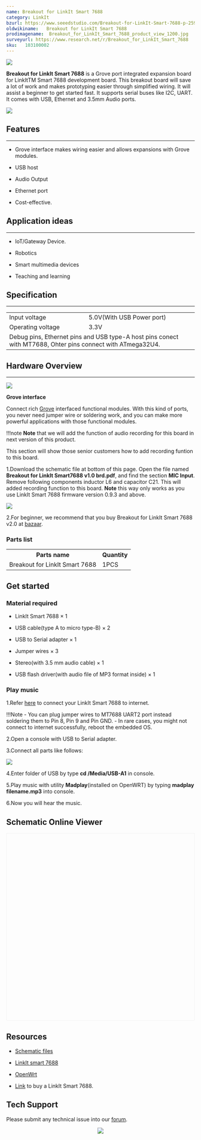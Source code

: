 ```yaml
---
name: Breakout for LinkIt Smart 7688
category: LinkIt
bzurl: https://www.seeedstudio.com/Breakout-for-LinkIt-Smart-7688-p-2590.html
oldwikiname:   Breakout for LinkIt Smart 7688
prodimagename:  Breakout_for_LinkIt_Smart_7688_product_view_1200.jpg
surveyurl: https://www.research.net/r/Breakout_for_LinkIt_Smart_7688
sku:   103100002
---
```


![](https://github.com/SeeedDocument/Breakout_for_LinkIt_Smart_7688/raw/master/img/Breakout_for_LinkIt_Smart_7688_product_view_1200.jpg)

**Breakout for LinkIt Smart 7688** is a Grove port integrated expansion board for LinkItTM Smart 7688 development board. This breakout board will save a lot of work and makes prototyping easier through simplified wiring. It will assist a beginner to get started fast. It supports serial buses like  I2C, UART. It comes with USB, Ethernet and 3.5mm Audio ports.

[![](https://github.com/SeeedDocument/Seeed-WiKi/raw/master/docs/images/300px-Get_One_Now_Banner-ragular.png)](https://www.seeedstudio.com/Breakout-for-LinkIt-Smart-7688-p-2590.html)

##  Features
---
*   Grove interface makes wiring easier and allows expansions with Grove modules.

*   USB host

*   Audio Output

*   Ethernet port

*   Cost-effective.

##  Application ideas
---
*   IoT/Gateway Device.

*   Robotics

*   Smart multimedia devices

*   Teaching and learning

##  Specification
---
<table>
<tr>
<td> Input voltage </td>
<td> 5.0V(With USB Power port)
</td></tr>
<tr>
<td> Operating voltage </td>
<td> 3.3V
</td></tr>
<tr>
<td colspan="2"> Debug pins, Ethernet pins and USB type-A host pins conect with MT7688, Ohter pins connect with ATmega32U4.
</td></tr></table>

##  Hardware Overview
---
![](https://github.com/SeeedDocument/Breakout_for_LinkIt_Smart_7688/raw/master/img/Breakout_for_LinkIt_Smart_7688_components_1200_s.jpg)

**Grove interface**

Connect rich [Grove](/Grove_System) interfaced functional modules. With this kind of ports, you never need jumper wire or soldering work, and you can make more powerful applications with those functional modules.

!!!note
    **Note** that we will add the function of audio recording for this board in next version of this product.


This section will show those senior customers how to add recording funtion to this board.

1.Download the schematic file at bottom of this page. Open the file named **Breakout for LinkIt Smart7688 v1.0 brd.pdf**, and find the section **MIC Input**. Remove following components inductor L6 and capacitor C21. This will added recording function to this board. **Note** this way only works as you use LinkIt Smart 7688 firmware version 0.9.3 and above.


![](https://github.com/SeeedDocument/Breakout_for_LinkIt_Smart_7688/raw/master/img/To_use_recording_function_on_version_1.0.png)



2.For beginner, we recommend that you buy Breakout for LinkIt Smart 7688 v2.0 at [bazaar](http://www.seeedstudio.com/depot/Breakout-for-LinkIt-Smart-7688-v20-p-2641.html?cPath=122_142).


###  **Parts list**

<table>
<tr>
<th>Parts name   </th>
<th> Quantity
</th></tr>
<tr>
<td> Breakout for LinkIt Smart 7688 </td>
<td> 1PCS
</td></tr></table>

##  Get started

###  Material required

*   LinkIt Smart 7688 × 1

*   USB cable(type A to micro type-B) × 2

*   USB to Serial adapter × 1

*   Jumper wires × 3

*   Stereo(with 3.5 mm audio cable) × 1

*   USB flash driver(with audio file of MP3 format inside) × 1

###  Play music

1.Refer [here](/LinkIt_Smart_7688#Getting_Started) to connect your LinkIt Smart 7688 to internet.


!!!Note
    - You can plug jumper wires to MT7688 UART2 port instead soldering them to Pin 8, Pin 9 and Pin GND.
    - In rare cases, you might not connect to internet successfully, reboot the embedded OS.

2.Open a console with USB to Serial  adapter.

3.Connect all parts like follows:


![](https://github.com/SeeedDocument/Breakout_for_LinkIt_Smart_7688/raw/master/img/Breakout_for_LinkIt_Smart_7688_demo_connection_1200.jpg)

4.Enter folder of USB by type **cd /Media/USB-A1** in console.

5.Play music with utility **Madplay**(installed on OpenWRT) by typing **madplay filename.mp3** into console.

6.Now you will hear the music.
</dd></dl>


## Schematic Online Viewer

<div class="altium-ecad-viewer" data-project-src="https://github.com/SeeedDocument/Breakout_for_LinkIt_Smart_7688/raw/master/res/Breakout_for_LinkIt_Smart_7688_v2.0_schematic_files.zip" style="border-radius: 0px 0px 4px 4px; height: 500px; border-style: solid; border-width: 1px; border-color: rgb(241, 241, 241); overflow: hidden; max-width: 1280px; max-height: 700px; box-sizing: border-box;" />
</div>


##  Resources

*   [Schematic files](https://github.com/SeeedDocument/Breakout_for_LinkIt_Smart_7688/raw/master/res/Breakout_for_LinkIt_Smart_7688_v2.0_schematic_files.zip)

*   [LinkIt smart 7688](/LinkIt_Smart_7688)

*   [OpenWrt](http://wiki.openwrt.org/doc/howto/user.beginner)

*   [Link](http://www.seeedstudio.com/depot/LinkIt-Smart-7688-p-2573.html?cPath=122_142) to buy a LinkIt Smart 7688.

## Tech Support
Please submit any technical issue into our [forum](http://forum.seeedstudio.com/). <br /><p style="text-align:center"><a href="https://www.seeedstudio.com/act-4.html?utm_source=wiki&utm_medium=wikibanner&utm_campaign=newproducts" target="_blank"><img src="https://github.com/SeeedDocument/Wiki_Banner/raw/master/new_product.jpg" /></a></p>